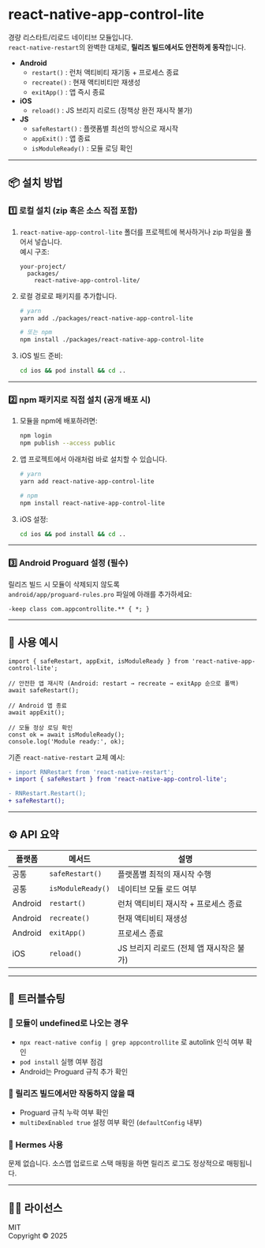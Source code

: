 # react-native-app-control-lite

경량 리스타트/리로드 네이티브 모듈입니다.  
`react-native-restart`의 완벽한 대체로, **릴리즈 빌드에서도 안전하게 동작**합니다.

- **Android**
  - `restart()` : 런처 액티비티 재기동 + 프로세스 종료
  - `recreate()` : 현재 액티비티만 재생성
  - `exitApp()` : 앱 즉시 종료
- **iOS**
  - `reload()` : JS 브리지 리로드 (정책상 완전 재시작 불가)
- **JS**
  - `safeRestart()` : 플랫폼별 최선의 방식으로 재시작
  - `appExit()` : 앱 종료
  - `isModuleReady()` : 모듈 로딩 확인

---

## 📦 설치 방법

### 1️⃣ 로컬 설치 (zip 혹은 소스 직접 포함)

1. `react-native-app-control-lite` 폴더를 프로젝트에 복사하거나 zip 파일을 풀어서 넣습니다.  
   예시 구조:
   ```
   your-project/
     packages/
       react-native-app-control-lite/
   ```

2. 로컬 경로로 패키지를 추가합니다.
   ```bash
   # yarn
   yarn add ./packages/react-native-app-control-lite

   # 또는 npm
   npm install ./packages/react-native-app-control-lite
   ```

3. iOS 빌드 준비:
   ```bash
   cd ios && pod install && cd ..
   ```

---

### 2️⃣ npm 패키지로 직접 설치 (공개 배포 시)

1. 모듈을 npm에 배포하려면:
   ```bash
   npm login
   npm publish --access public
   ```

2. 앱 프로젝트에서 아래처럼 바로 설치할 수 있습니다.
   ```bash
   # yarn
   yarn add react-native-app-control-lite

   # npm
   npm install react-native-app-control-lite
   ```

3. iOS 설정:
   ```bash
   cd ios && pod install && cd ..
   ```

---

### 3️⃣ Android Proguard 설정 (필수)

릴리즈 빌드 시 모듈이 삭제되지 않도록  
`android/app/proguard-rules.pro` 파일에 아래를 추가하세요:

```proguard
-keep class com.appcontrollite.** { *; }
```

---

## 🧩 사용 예시

```tsx
import { safeRestart, appExit, isModuleReady } from 'react-native-app-control-lite';

// 안전한 앱 재시작 (Android: restart → recreate → exitApp 순으로 폴백)
await safeRestart();

// Android 앱 종료
await appExit();

// 모듈 정상 로딩 확인
const ok = await isModuleReady();
console.log('Module ready:', ok);
```

기존 `react-native-restart` 교체 예시:

```diff
- import RNRestart from 'react-native-restart';
+ import { safeRestart } from 'react-native-app-control-lite';

- RNRestart.Restart();
+ safeRestart();
```

---

## ⚙️ API 요약

| 플랫폼 | 메서드 | 설명 |
|---------|--------|------|
| 공통 | `safeRestart()` | 플랫폼별 최적의 재시작 수행 |
| 공통 | `isModuleReady()` | 네이티브 모듈 로드 여부 |
| Android | `restart()` | 런처 액티비티 재시작 + 프로세스 종료 |
| Android | `recreate()` | 현재 액티비티 재생성 |
| Android | `exitApp()` | 프로세스 종료 |
| iOS | `reload()` | JS 브리지 리로드 (전체 앱 재시작은 불가) |

---

## 🧠 트러블슈팅

### 🔹 모듈이 undefined로 나오는 경우
- `npx react-native config | grep appcontrollite` 로 autolink 인식 여부 확인  
- `pod install` 실행 여부 점검  
- Android는 Proguard 규칙 추가 확인

### 🔹 릴리즈 빌드에서만 작동하지 않을 때
- Proguard 규칙 누락 여부 확인  
- `multiDexEnabled true` 설정 여부 확인 (`defaultConfig` 내부)

### 🔹 Hermes 사용
문제 없습니다. 소스맵 업로드로 스택 매핑을 하면 릴리즈 로그도 정상적으로 매핑됩니다.

---

## 🧑‍💻 라이선스
MIT  
Copyright © 2025
